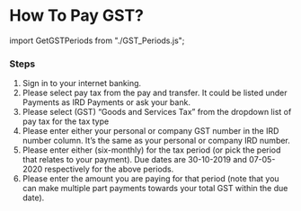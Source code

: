 # How To Pay GST?

<!-- --- -->

<!-- ## Title: How To Pay GST? -->

import GetGSTPeriods from "./GST_Periods.js";

### Steps

1. Sign in to your internet banking.
2. Please select pay tax from the pay and transfer. It could be listed under Payments as IRD Payments or ask your bank.
3. Please select (GST) “Goods and Services Tax” from the dropdown list of pay tax for the tax type
4. Please enter either your personal or company GST number in the IRD number column. It’s the same as your personal or company IRD number.
5. Please enter either <GetGSTPeriods /> (six-monthly) for the tax period (or pick the period that relates to your payment). Due dates are 30-10-2019 and 07-05-2020 respectively for the above periods.
6. Please enter the amount you are paying for that period (note that you can make multiple part payments towards your total GST within the due date).

<!-- <GetGSTPeriods /> -->

